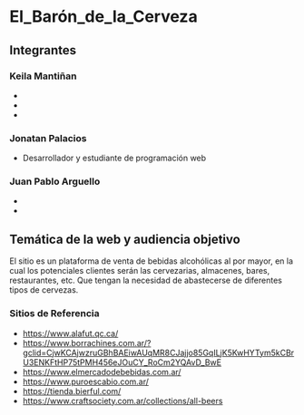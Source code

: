 # El_Barón_de_la_Cerveza

## Integrantes

### Keila Mantiñan
-
-
-
### Jonatan Palacios 
- Desarrollador y estudiante de programación web

### Juan Pablo Arguello
-
-

## Temática de la web y audiencia objetivo
El sitio es un plataforma de venta de bebidas alcohólicas al por mayor, en la cual los potenciales clientes serán las cervezarias, almacenes, bares, restaurantes, etc. Que tengan la necesidad de abastecerse de diferentes tipos de cervezas.

### Sitios de Referencia
- https://www.alafut.qc.ca/
- https://www.borrachines.com.ar/?gclid=CjwKCAjwzruGBhBAEiwAUqMR8CJajjo85GqILjK5KwHYTym5kCBrU3ENKFtHP75tPMH456eJOuCY_RoCm2YQAvD_BwE
- https://www.elmercadodebebidas.com.ar/
- https://www.puroescabio.com.ar/
- https://tienda.bierful.com/
- https://www.craftsociety.com.ar/collections/all-beers
